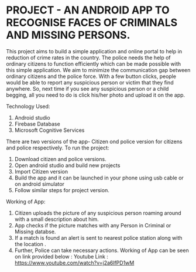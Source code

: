 # PROJECT - AN ANDROID APP TO RECOGNISE FACES OF CRIMINALS AND MISSING PERSONS.
This project aims to build a simple application and online portal to help in reduction of crime rates in the country. The police needs the help of ordinary citizens to function efficiently which can be made possible with this simple application. 
We aim to minimize the communication gap between ordinary citizens and the police force. With a few button clicks, people would be able to report any suspicious person or victim that they find anywhere. So, next time if you see any suspicious person or a child begging, all you need to do is click his/her photo and upload it on the app.

Technology Used:
1. Android studio
2. Firebase Database
3. Microsoft Cognitive Services

There are two versions of the app- Citizen ond police version for citizens and police respectively.
To run the project:
1. Download citizen and police versions.
2. Open android studio and build new projects
3. Import Citizen version
4. Build the app and it can be launched in your phone using usb cable or on android simulator
5. Follow similar steps for project version.

Working of App:
1. Citizen uploads the picture of any suspicious person roaming around with a small description about him.
2. App checks if the picture matches with any Person in Criminal or Missing databse.
3. If a match is found an alert is sent to nearest police station along with the location .
4. Further, Police can take necessary actions.
Working of App can be seen on link provided below :
Youtube Link : https://www.youtube.com/watch?v=j2a6lfPD1wM

